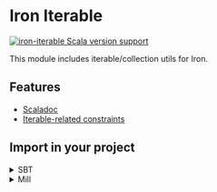 # Iron Iterable

[![iron-iterable Scala version support](https://index.scala-lang.org/iltotore/iron/iron-iterable/latest-by-scala-version.svg)](https://index.scala-lang.org/iltotore/iron/iron-iterable)

This module includes iterable/collection utils for Iron.

## Features

- [Scaladoc](https://iltotore.github.io/iron/scaladoc/api/io/github/iltotore/iron/iterable.html)
- [Iterable-related constraints](https://iltotore.github.io/iron/scaladoc/api/io/github/iltotore/iron/iterable/constraint$.html)

## Import in your project

<details>
<summary>SBT</summary>

```scala
libraryDependencies += "io.github.iltotore" %% "iron-iterable" % "version"
```

</details>

<details>
<summary>Mill</summary>

```scala
ivy"io.github.iltotore::iron-iterable:version"
```

</details>